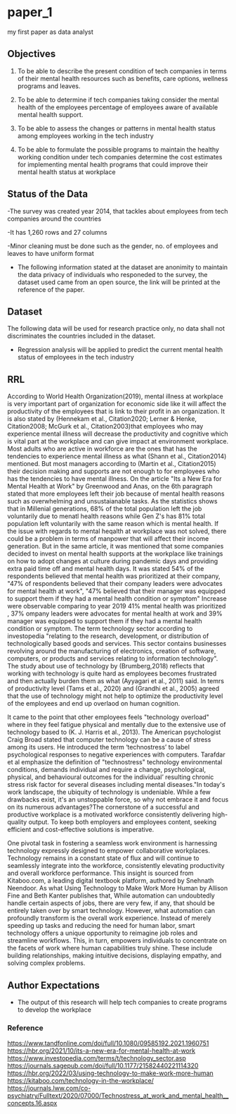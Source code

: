 # paper_1
my first paper as data analyst 

## Objectives
1. To be able to describe the present condition of tech companies in terms of their 
mental health resources such as benefits, care options, wellness programs and leaves. 

2. To be able to determine if tech companies taking consider the mental health of the employees 
percentage of employees aware of available mental health support.

3. To be able to assess the  changes or patterns in mental health status among employees working in the tech industry 

4. To be able to formulate the possible programs to maintain the healthy working condition under tech companies 
determine the cost estimates for implementing mental health programs that could improve their mental health status at workplace 

## Status of the Data 
-The survey was created year 2014, that tackles about employees from tech companies around the countries

-It has 1,260 rows and 27 columns 
 
-Minor cleaning must be done such as the gender, no. of employees and leaves to have uniform format 

- The following information stated at the dataset are anonimity to maintain the data privacy of individuals who responeded
to the survey, the dataset used came from an open source, the link will be printed at the reference of the paper. 

## Dataset

The following data will be used for research practice only, no data shall not discriminates the countries included in the dataset. 

- Regression analysis will be applied to predict the current mental health status of employees in the tech industry

## RRL 
According to World Health Organization(2019), mental illness at workplace is very important part of organization for economic side like it will affect the productivity of the employees that is link to their profit in an organization. It is also stated by (Hennekam et al., Citation2020; Lerner & Henke, Citation2008; McGurk et al., Citation2003)that employees who may experience mental illness will decrease the productivity and cognitive which is vital part at the workplace and can give impact at environment workplace.  Most adults who are active in workforce are the ones that has the tendencies to experience mental illness as what (Shann et al., Citation2014) mentioned. But most managers according to (Martin et al., Citation2015) their decision making 
and supports are not enough to for employees who has the tendencies to have mental illness. On the article "Its a New Era for Mental Health at Work" by Greenwood and Anas, on the 6th paragraph stated that more employees left their job because of mental health reasons such as overwhelming and unsustaianable tasks. As the statistics shows that in Millenial generations, 68% of the total population left the job voluntarily due to menatl health reasons while Gen Z's has 81% total population left voluntarily with the same reason which is mental health. If the issue with regards to mental heqalth at workplace was not solved, there could be a problem in 
terms of manpower that will affect their income generation. But in the same article, it was mentioned that some companies decided to invest on mental health supports at the workplace like trainings on how to adopt changes at culture during pandemic days and providing extra paid time off and mental health days.  It was stated 54% of the respondents believed that mental health was prioritized at their company, "47% of respondents believed that their company leaders were 
advocates for mental health at work", "47% believed that their manager was equipped to support them if they had a mental health condition or symptom" Increase were observable comparing to year 2019 41% mental health was prioritized , 37% ompany leaders were advocates for mental health at work and 39% manager was equipped to support them if they had a mental health condition or symptom. The term technology sector according to investopedia "relating to the research, development, or distribution of technologically based goods and services. This sector contains businesses revolving around the manufacturing of electronics, creation of software,
computers, or products and services relating to information technology". The study about use of technology by (Brumberg,2018) reflects that working with technology is quite hard as employees becomes frustrated and then actually burden them as what (Ayyagari et al., 2011) said. In temrs of productivity level (Tams et al., 2020) and (Grandhi et al., 2005) agreed that the use of technology might not help to optimize the productivity level of the employees and end up overlaod on human cognition.

It came to the point that other employees feels "technology overload" where in they feel fatigue physical and mentally due to the extensive use of technology based to (K. J. Harris et al., 2013). The American psychologist Craig Broad stated that computer technology can be a cause of stress among its users. He introduced the term ‘technostress’ to label psychological responses to negative experiences with computers. Tarafdar et al emphasize the definition of "technostress" technology environmental conditions, demands individual and require a change, psychological, physical, and behavioural outcomes for the individual’ resulting chronic 
stress risk factor for several diseases including mental diseases."In today's work landscape, the ubiquity of technology is undeniable. While a few drawbacks exist, it's an unstoppable force, so why not embrace it and focus on its numerous advantages?The cornerstone of a successful and productive workplace is a motivated workforce consistently delivering high-quality output. To keep both employers and employees content, seeking efficient and cost-effective solutions is imperative.

One pivotal task in fostering a seamless work environment is harnessing technology expressly designed to empower collaborative workplaces. Technology remains in a constant state of flux and will continue to seamlessly integrate into the workforce, consistently elevating productivity and overall workforce performance. This insight is sourced from Kitaboo.com, a leading digital textbook platform, authored by Snehnath Neendoor. As what Using Technology to Make Work More Human by Allison Fine and Beth Kanter publishes that, While automation can undoubtedly handle certain aspects of jobs, there are very few, if any, that should be entirely taken over by smart technology. However, what automation can profoundly transform is the overall work experience. Instead of merely speeding up tasks and reducing the need for human labor, smart technology offers a unique opportunity to reimagine job roles and streamline workflows. This, in turn, empowers individuals to concentrate on the facets of work where human capabilities truly shine. These include building relationships, making intuitive decisions, displaying empathy, and solving complex problems.

## Author Expectations
- The output of this research will help tech companies to create programs to develop the workplace 



### Reference 
https://www.tandfonline.com/doi/full/10.1080/09585192.2021.1960751
https://hbr.org/2021/10/its-a-new-era-for-mental-health-at-work
https://www.investopedia.com/terms/t/technology_sector.asp
https://journals.sagepub.com/doi/full/10.1177/21582440221114320
https://hbr.org/2022/03/using-technology-to-make-work-more-human
https://kitaboo.com/technology-in-the-workplace/
https://journals.lww.com/co-psychiatry/Fulltext/2020/07000/Technostress_at_work_and_mental_health__concepts.16.aspx


